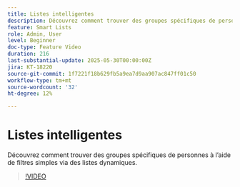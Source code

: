 ```yaml
---
title: Listes intelligentes
description: Découvrez comment trouver des groupes spécifiques de personnes à l’aide de filtres simples via des listes dynamiques.
feature: Smart Lists
role: Admin, User
level: Beginner
doc-type: Feature Video
duration: 216
last-substantial-update: 2025-05-30T00:00:00Z
jira: KT-18220
source-git-commit: 1f7221f18b629fb5a9ea7d9aa907ac847ff01c50
workflow-type: tm+mt
source-wordcount: '32'
ht-degree: 12%

---
```



# Listes intelligentes

Découvrez comment trouver des groupes spécifiques de personnes à l’aide de filtres simples via des listes dynamiques.

>[!VIDEO](https://video.tv.adobe.com/v/3463190/?learn=on&enablevpops)
